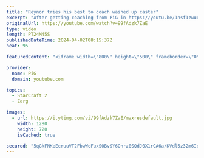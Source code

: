 ```yaml
---
title: "Reynor tries his best to coach washed up caster"
excerpt: "After getting coaching from PiG in https://youtu.be/1nsf1zwuotw , @reynorsc returned the favour  -- 🐷 Main Channel: https://www.youtube.com/user/PiGstarcraft 🐷 Second Channel for Learning StarCraft 2: https://www.youtube.com/c/PiGRandom -- 🐷 Watch live at https://www.twitch.tv/x5_pig 🐷 Support PiG:"
originalUrl: https://youtube.com/watch?v=99fAdzk7ZaE
type: video
length: PT24M45S
publishedDateTime: 2024-04-02T08:15:37Z
heat: 95

featuredContent: "<iframe width=\"800\" height=\"500\" frameborder=\"0\" src=\"https://www.youtube.com/embed/99fAdzk7ZaE\" allow=\"accelerometer; autoplay; encrypted-media; gyroscope; picture-in-picture\" allowfullscreen></iframe>"

provider:
  name: PiG
  domain: youtube.com

topics:
  - StarCraft 2
  - Zerg

images:
  - url: https://i.ytimg.com/vi/99fAdzk7ZaE/maxresdefault.jpg
    width: 1280
    height: 720
    isCached: true

secured: "5qGkFNKeEcruuVT2FbwWcFuxS0BvSY6Ohrz0SQdJ0X1rCA6a/KVdl5z32m6IdmTu8szWLEVvTrf8+6lTWtJg0/iZn9iX2v3KOMpHEjGzO2U2N6WZDmEoVmq/zKx0iH7/HaoWOnFBRudptMdd7nvZ+S9CyNWQu8mmyGYgkxkUntaZMsxxr/nDKhqB1f2j69mqtOsH20SU3oPE8JRoC8tewBrcMNEbCq3A0pWG7r/RgU6/IRNNILUcESYqLS4RgsR2wrOLbhT3cTjPmYEkAInIvaMkJACLjyYISRfrS6783d/kKDjfiey7+XWRU1hheO8lYcVupf24AmFB3TUlH89FxiMGydlEufVHXDDORU4okhWtJc4vOR+3sVJHQ3XZQRrK+EfXz49VbhBJOkMPVh5ub0OVQrwvTmlxXGp49RKhDA0=;4WYwWisaUqeVZgw33+8DmQ=="
---
```


